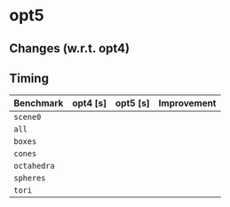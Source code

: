 # opt5

## Changes (w.r.t. opt4)

## Timing

| Benchmark  | opt4 [s] | opt5 [s] |    Improvement |
|------------|---------:|---------:|---------------:|
|`scene0`    |    |    |  |
|`all`       |    |    |  |
|`boxes`     |    |    |  |
|`cones`     |    |    |  |
|`octahedra` |    |    |  |
|`spheres`   |    |    |  |
|`tori`      |    |    |  |

